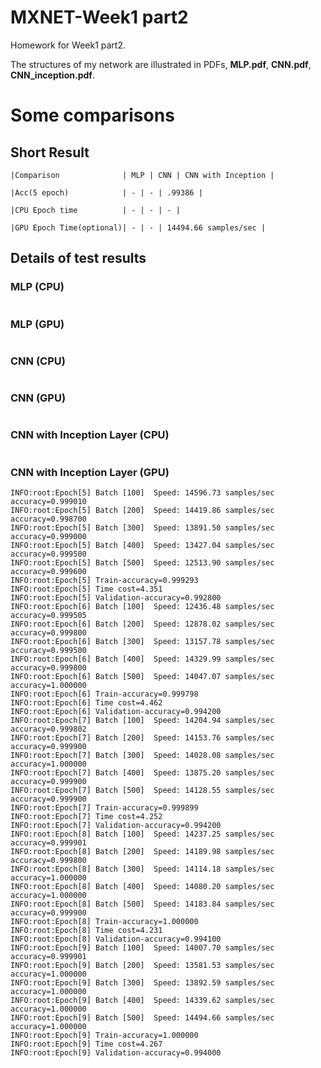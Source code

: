 # MXNET-Week1 part2 

Homework for Week1 part2. 

The structures of my network are illustrated in PDFs, **MLP.pdf**, **CNN.pdf**,   
 **CNN_inception.pdf**.

# Some comparisons 

## Short Result
 	|Comparison              | MLP | CNN | CNN with Inception |
	
	|Acc(5 epoch)            | - | - | .99386 |

	|CPU Epoch time          | - | - | - |
	
	|GPU Epoch Time(optional)| - | - | 14494.66 samples/sec |

## Details of test results 

### MLP (CPU)
```text
```

### MLP (GPU)
```text
```

### CNN (CPU)
```text

```

### CNN (GPU)
```text

```

### CNN with Inception Layer (CPU)
```text

```

### CNN with Inception Layer (GPU)
```text
INFO:root:Epoch[5] Batch [100]	Speed: 14596.73 samples/sec	accuracy=0.999010
INFO:root:Epoch[5] Batch [200]	Speed: 14419.86 samples/sec	accuracy=0.998700
INFO:root:Epoch[5] Batch [300]	Speed: 13891.50 samples/sec	accuracy=0.999000
INFO:root:Epoch[5] Batch [400]	Speed: 13427.04 samples/sec	accuracy=0.999500
INFO:root:Epoch[5] Batch [500]	Speed: 12513.90 samples/sec	accuracy=0.999600
INFO:root:Epoch[5] Train-accuracy=0.999293
INFO:root:Epoch[5] Time cost=4.351
INFO:root:Epoch[5] Validation-accuracy=0.992800
INFO:root:Epoch[6] Batch [100]	Speed: 12436.48 samples/sec	accuracy=0.999505
INFO:root:Epoch[6] Batch [200]	Speed: 12878.02 samples/sec	accuracy=0.999800
INFO:root:Epoch[6] Batch [300]	Speed: 13157.78 samples/sec	accuracy=0.999500
INFO:root:Epoch[6] Batch [400]	Speed: 14329.99 samples/sec	accuracy=0.999800
INFO:root:Epoch[6] Batch [500]	Speed: 14047.07 samples/sec	accuracy=1.000000
INFO:root:Epoch[6] Train-accuracy=0.999798
INFO:root:Epoch[6] Time cost=4.462
INFO:root:Epoch[6] Validation-accuracy=0.994200
INFO:root:Epoch[7] Batch [100]	Speed: 14204.94 samples/sec	accuracy=0.999802
INFO:root:Epoch[7] Batch [200]	Speed: 14153.76 samples/sec	accuracy=0.999900
INFO:root:Epoch[7] Batch [300]	Speed: 14028.08 samples/sec	accuracy=1.000000
INFO:root:Epoch[7] Batch [400]	Speed: 13875.20 samples/sec	accuracy=0.999900
INFO:root:Epoch[7] Batch [500]	Speed: 14128.55 samples/sec	accuracy=0.999900
INFO:root:Epoch[7] Train-accuracy=0.999899
INFO:root:Epoch[7] Time cost=4.252
INFO:root:Epoch[7] Validation-accuracy=0.994200
INFO:root:Epoch[8] Batch [100]	Speed: 14237.25 samples/sec	accuracy=0.999901
INFO:root:Epoch[8] Batch [200]	Speed: 14189.98 samples/sec	accuracy=0.999800
INFO:root:Epoch[8] Batch [300]	Speed: 14114.18 samples/sec	accuracy=1.000000
INFO:root:Epoch[8] Batch [400]	Speed: 14080.20 samples/sec	accuracy=1.000000
INFO:root:Epoch[8] Batch [500]	Speed: 14183.84 samples/sec	accuracy=0.999900
INFO:root:Epoch[8] Train-accuracy=1.000000
INFO:root:Epoch[8] Time cost=4.231
INFO:root:Epoch[8] Validation-accuracy=0.994100
INFO:root:Epoch[9] Batch [100]	Speed: 14007.70 samples/sec	accuracy=0.999901
INFO:root:Epoch[9] Batch [200]	Speed: 13581.53 samples/sec	accuracy=1.000000
INFO:root:Epoch[9] Batch [300]	Speed: 13892.59 samples/sec	accuracy=1.000000
INFO:root:Epoch[9] Batch [400]	Speed: 14339.62 samples/sec	accuracy=1.000000
INFO:root:Epoch[9] Batch [500]	Speed: 14494.66 samples/sec	accuracy=1.000000
INFO:root:Epoch[9] Train-accuracy=1.000000
INFO:root:Epoch[9] Time cost=4.267
INFO:root:Epoch[9] Validation-accuracy=0.994000
```